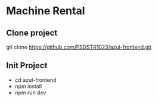 # Machine Rental

## Clone project

git clone https://github.com/FSDSTR1023/azul-frontend.git

## Init Project

-   cd azul-frontend
-   npm install
-   npm run dev
